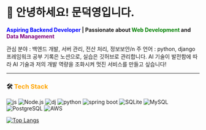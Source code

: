 # 👋 안녕하세요! 문덕영입니다.

**<span style="color:blue">Aspiring Backend Developer</span> | Passionate about <span style="color:green">Web Development</span> and <span style="color:purple">Data Management</span>**

관심 분야 : 백엔드 개발, 서버 관리, 전산 처리, 정보보안/n
주 언어 : python, django 프레임워크
공부 기록은 노션으로, 실습은 깃허브로 관리합니다.
AI 기술이 발전함에 따라 AI 기술과 저의 개발 역량을 조화시켜 멋진 서비스를 만들고 싶습니다!

---

### 🛠️ <span style="color:#ffa500">Tech Stack</span>
![js](https://img.shields.io/badge/JavaScript-F7DF1E?style=for-the-badge&logo=JavaScript&logoColor=white) ![Node.js](https://img.shields.io/badge/Node.js-5FA04E?style=for-the-badge&logo=Node.js&logoColor=white) ![dj](https://img.shields.io/badge/Django-092E20?style=for-the-badge&logo=Django&logoColor=white) ![python](https://img.shields.io/badge/Python-3776AB?style=for-the-badge&logo=Python&logoColor=white) ![spring boot](https://img.shields.io/badge/SpringBoot-6DB33F?style=for-the-badge&logo=SpringBoot&logoColor=white) ![SQLite](https://img.shields.io/badge/SQLite-003B57?style=for-the-badge&logo=SQLite&logoColor=white) ![MySQL](https://img.shields.io/badge/MySQL-4479A1?style=for-the-badge&logo=MySQL&logoColor=white) ![PostgreSQL](https://img.shields.io/badge/PostgreSQL-4169E1?style=for-the-badge&logo=PostgreSQL&logoColor=white) ![AWS](https://img.shields.io/badge/AWS-232F3E?style=for-the-badge&logo=AWS&logoColor=white) 

[![Top Langs](https://github-readme-stats.vercel.app/api/top-langs/?username=mdy3722)](https://github.com/anuraghazra/github-readme-stats)
